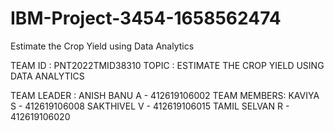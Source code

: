 # IBM-Project-3454-1658562474
Estimate the Crop Yield using Data Analytics

TEAM ID : PNT2022TMID38310
TOPIC   : ESTIMATE THE CROP YIELD USING DATA ANALYTICS

TEAM LEADER : 
             ANISH BANU A - 412619106002
TEAM MEMBERS:
             KAVIYA S - 412619106008
             SAKTHIVEL V - 412619106015
             TAMIL SELVAN R - 412619106020
